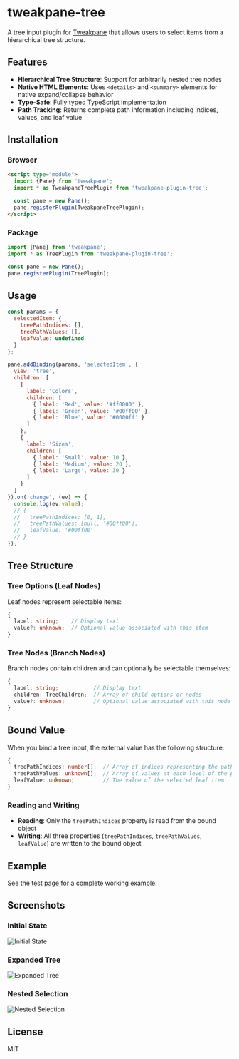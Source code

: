 # tweakpane-tree

A tree input plugin for [Tweakpane](https://tweakpane.github.io/docs/) that allows users to select items from a hierarchical tree structure.

## Features

- **Hierarchical Tree Structure**: Support for arbitrarily nested tree nodes
- **Native HTML Elements**: Uses `<details>` and `<summary>` elements for native expand/collapse behavior
- **Type-Safe**: Fully typed TypeScript implementation
- **Path Tracking**: Returns complete path information including indices, values, and leaf value

## Installation

### Browser

```html
<script type="module">
  import {Pane} from 'tweakpane';
  import * as TweakpaneTreePlugin from 'tweakpane-plugin-tree';

  const pane = new Pane();
  pane.registerPlugin(TweakpaneTreePlugin);
</script>
```

### Package

```js
import {Pane} from 'tweakpane';
import * as TreePlugin from 'tweakpane-plugin-tree';

const pane = new Pane();
pane.registerPlugin(TreePlugin);
```

## Usage

```js
const params = {
  selectedItem: {
    treePathIndices: [],
    treePathValues: [],
    leafValue: undefined
  }
};

pane.addBinding(params, 'selectedItem', {
  view: 'tree',
  children: [
    {
      label: 'Colors',
      children: [
        { label: 'Red', value: '#ff0000' },
        { label: 'Green', value: '#00ff00' },
        { label: 'Blue', value: '#0000ff' }
      ]
    },
    {
      label: 'Sizes',
      children: [
        { label: 'Small', value: 10 },
        { label: 'Medium', value: 20 },
        { label: 'Large', value: 30 }
      ]
    }
  ]
}).on('change', (ev) => {
  console.log(ev.value);
  // {
  //   treePathIndices: [0, 1],
  //   treePathValues: [null, '#00ff00'],
  //   leafValue: '#00ff00'
  // }
});
```

## Tree Structure

### Tree Options (Leaf Nodes)

Leaf nodes represent selectable items:

```typescript
{
  label: string;    // Display text
  value?: unknown;  // Optional value associated with this item
}
```

### Tree Nodes (Branch Nodes)

Branch nodes contain children and can optionally be selectable themselves:

```typescript
{
  label: string;           // Display text
  children: TreeChildren;  // Array of child options or nodes
  value?: unknown;         // Optional value associated with this node
}
```

## Bound Value

When you bind a tree input, the external value has the following structure:

```typescript
{
  treePathIndices: number[];  // Array of indices representing the path from root to selected item
  treePathValues: unknown[];  // Array of values at each level of the path
  leafValue: unknown;         // The value of the selected leaf item
}
```

### Reading and Writing

- **Reading**: Only the `treePathIndices` property is read from the bound object
- **Writing**: All three properties (`treePathIndices`, `treePathValues`, `leafValue`) are written to the bound object

## Example

See the [test page](test/browser.html) for a complete working example.

## Screenshots

### Initial State
![Initial State](https://github.com/user-attachments/assets/37c8df16-2458-4226-a930-5fa19b52fb23)

### Expanded Tree
![Expanded Tree](https://github.com/user-attachments/assets/d8deba4f-9a71-4e28-a3f5-e0e6b9dae463)

### Nested Selection
![Nested Selection](https://github.com/user-attachments/assets/712ac423-eddd-465e-bb9e-88b535a4fe25)

## License

MIT
